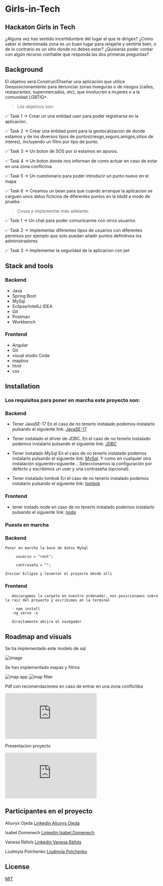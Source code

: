 # Girls-in-Tech
## Hackaton Girls in Tech

¿Alguna vez has sentido incertidumbre del lugar al que te diriges? ¿Cómo saber si determinada zona es un buen lugar para relajarte y sentirte bien, o de lo contrario es un sitio donde no debes estar? ¿Quisieras poder contar con algún recurso confiable que responda las dos primeras preguntas?

## Background

El objetivo será Construir/Diseñar una aplicación que utilice Geoposicionamiento para denunciar zonas inseguras o de riesgos (calles, restaurantes, supermercados, etc), que involucren a mujeres o a la comunidad LGBTIQ+.

> Los objetivos son:

✅ Task 1 → Crear un una entidad user para poder registrarse en la aplicación.

✅ Task 2 → Crear una entidad point para la geolocalizacion de donde estamos y de los diversos tipos de puntos(riesgo,seguro,amigos,sitios de interes), incluyendo un filtro por tipo de punto.

✅ Task 3 → Un boton de SOS por si estamos en apuros.

✅ Task 4 →  Un boton donde nos informan de como actuar en caso de estar en una zona conflictiva

✅ Task 5 → Un cuestionario para poder introducir un punto nuevo en el mapa

✅ Task 6 → Creamos un bean para que cuando arranque la aplicacion se carguen unos datos ficticios de diferentes puntos en la bbdd a modo de prueba

> Cosas a implementar más adelante:

✅ Task 1 → Un chat para poder comunicarme con otros usuarios

✅ Task 2 → Implementar diferentes tipos de usuarios con diferentes permisos por ejemplo que solo puedan añadir puntos definitivos los administradores

✅ Task 3 → Implementar la seguridad de la aplicacion con jwt

## Stack and tools

  ### Backend
  - Java
  - Spring Boot
  - MySql
  - Eclipse/IntelliJ IDEA
  - Git
  - Postman
  - Workbench
  
  ### Frontend
  - Angular
  - Git
  - visual studio Code
  - mapbox
  - html
  - css


## Installation

### Los requisitos para poner en marcha este proyecto son:

  ### Backend

  - Tener JavaSE-17  En el caso de no tenerlo instalado podemos instalarlo pulsando el siguiente link: [JavaSE-17](https://www.oracle.com/java/technologies/javase/jdk17-archive-downloads.html)

  - Tener instalado el driver de JDBC. En el caso de no tenerlo instalado podemos instalarlo pulsando el siguiente link: [JDBC](https://docs.microsoft.com/en-us/sql/connect/jdbc/download-microsoft-jdbc-driver-for-sql-server?view=sql-server-ver15)

  - Tener instalado MySql En el caso de no tenerlo instalado podemos instalarlo pulsando el siguiente link: [MySql](https://dev.mysql.com/). Y como en cualquier otra instalación siguiente>siguiente… Seleccionamos la configuración por defecto y escribimos un user y una contraseña (opcional).

  - Tener instalado lombok En el caso de no tenerlo instalado podemos instalarlo pulsando el siguiente link: [lombok](https://projectlombok.org/download)

   ### Frontend

  - tener instado node en caso de no tenerlo instalado podemos instalarlo pulsando el siguiente link: [node](https://nodejs.org/es/download/)




 ### Puesta en marcha
 
  ### Backend
  
    Poner en marcha la base de datos MySql 
    
         usuario = "root";

         contraseña = "";
         
    Iniciar Eclipse y levantar el proyecto desde alli   
  
   
   ### Frontend
        
       descargamos la carpeta en nuestro ordenador, nos posicionamos sobre la raiz del proyecto y escribimos en la terminal
       
       - npm install
       -ng serve -o
        
       directamente abrira el navegador
        
  ## Roadmap and visuals
  
  Se ha implementado este modelo de sql
  
  ![image](https://github.com/Isabel160609/Girls-in-Tech/blob/main/schema%20bbdd.PNG)

  Se han implementado mapas y filtros
  
  ![map app](https://github.com/Isabel160609/Girls-in-Tech/blob/main/Screen1.jpg)    ![map filter](https://github.com/Isabel160609/Girls-in-Tech/blob/main/Screen2.jpg)
  
  Pdf con recomendaciones en caso de entrar en una zona conflictiba
  
  ![recomendaciones](https://github.com/Isabel160609/Girls-in-Tech/blob/main/Recomendaciones.pdf) 
  
  Presentacion proyecto
  
  ![Presentacion proyecto](https://github.com/Isabel160609/Girls-in-Tech/blob/main/Presentacio%20Girls%20In%20tech.pdf)
  

     
  ## Participantes en el proyecto
  
  Aliuvys Ojeda 
  [Linkedin Aliuvys Ojeda ](https://linkedin.com/in/aliuvys-ojeda/)
  
  Isabel Domenech
  [Linkedin Isabel Domenech](https://www.linkedin.com/in/isabeldomenech/)
  
  Vanesa Ràfols
  [Linkedin Vanesa Ràfols](https://www.linkedin.com/in/vanesarafols/)
  
  Liudmyla Polchenko
  [Liudmyla Polchenko](https://www.linkedin.com/in/mila-polchenko/)
  
  
  ## License 

  [MIT](https://opensource.org/licenses/MIT)

